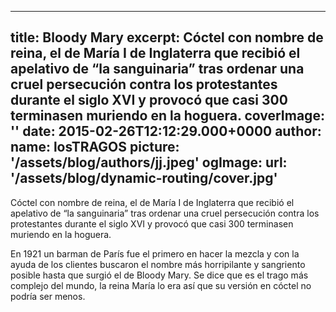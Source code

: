 
---
title: Bloody Mary
excerpt: Cóctel con nombre de reina, el de María I de Inglaterra que recibió el apelativo de “la sanguinaria” tras ordenar una cruel persecución contra los protestantes durante el siglo XVI y provocó que casi 300 terminasen muriendo en la hoguera. 
coverImage: ''
date: 2015-02-26T12:12:29.000+0000
author:
  name: losTRAGOS
  picture: '/assets/blog/authors/jj.jpeg'
ogImage:
  url: '/assets/blog/dynamic-routing/cover.jpg'
---
  Cóctel con nombre de reina, el de María I de Inglaterra que recibió el apelativo de “la sanguinaria” tras ordenar una cruel persecución contra los protestantes durante el siglo XVI y provocó que casi 300 terminasen muriendo en la hoguera.

En 1921 un barman de París fue el primero en hacer la mezcla y con la ayuda de los clientes buscaron el nombre más horripilante y sangriento posible hasta que surgió el de Bloody Mary. Se dice que es el trago más complejo del mundo, la reina María lo era así que su versión en cóctel no podría ser menos.